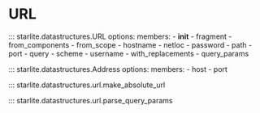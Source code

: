 # URL

::: starlite.datastructures.URL
    options:
        members:
            - __init__
            - fragment
            - from_components
            - from_scope
            - hostname
            - netloc
            - password
            - path
            - port
            - query
            - scheme
            - username
            - with_replacements
            - query_params

::: starlite.datastructures.Address
    options:
        members:
            - host
            - port

::: starlite.datastructures.url.make_absolute_url

::: starlite.datastructures.url.parse_query_params
